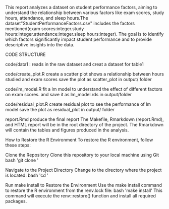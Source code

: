 This report analyzes a dataset on student performance factors, aiming to understand the relationship between various factors like exam scores, study hours, attendance, and sleep hours.The dataset"StudentPerformanceFactors.csv" includes the factors mentioned(exam scores:integer.study hours:integer.attendance:integer.sleep hours:integer). The goal is to identify which factors significantly impact student performance and to provide descriptive insights into the data.

CODE STRUCTURE

code/data1 :
reads in the raw dataset and creat a dataset for table1

code/create_plot.R
create a scatter plot shows a  relationship between hours studied and exam scores
save the plot as scatter_plot in output/ folder

code/lm_model.R
fit a lm model to understand the effect of different factors on exam scores. and save it as lm_model.rds in output/folder


code/residual_plot.R
create residual plot to see the performance of lm model
save the plot as residual_plot in output/ folder

report.Rmd
produce the final report
The Makefile, Rmarkdown (report.Rmd), and HTML report will be in the root directory of the project. The Rmarkdown will contain the tables and figures produced in the analysis.


How to Restore the R Environment
To restore the R environment, follow these steps:

Clone the Repository
Clone this repository to your local machine using Git
bash
'git clone <your-repository-url>'

Navigate to the Project Directory
Change to the directory where the project is located:
bash
'cd <project-directory>'



Run make install to Restore the Environment
Use the make install command to restore the R environment from the renv.lock file:
bash
'make install'
This command will execute the renv::restore() function and install all required packages.